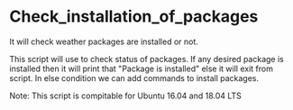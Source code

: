 # Check_installation_of_packages
It will check weather packages are installed or not.


This script will use to check status of packages. If any desired package is installed then it will print that "Package is installed" else it will exit from script.
In else condition we can add commands to install packages. 

Note: This script is compitable for Ubuntu 16.04 and 18.04 LTS
